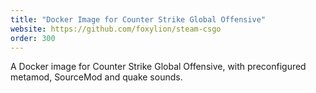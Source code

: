 ```yaml
---
title: "Docker Image for Counter Strike Global Offensive"
website: https://github.com/foxylion/steam-csgo
order: 300
---
```


A Docker image for Counter Strike Global Offensive, with preconfigured metamod,
SourceMod and quake sounds.
